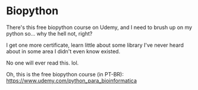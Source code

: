 # Biopython

There's this free biopython course on Udemy, and I need to brush up on my python so... why the hell not, right?

I get one more certificate, learn little about some library I've never heard about in some area I didn't even know existed.

No one will ever read this. lol.

Oh, this is the free biopython course (in PT-BR): https://www.udemy.com/python_para_bioinformatica
